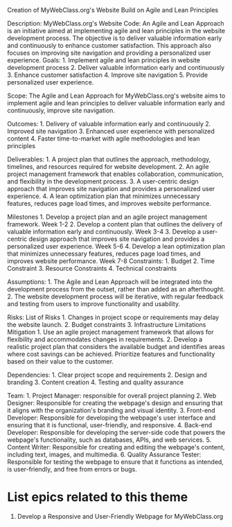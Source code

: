 Creation of MyWebClass.org's Website Build on Agile and Lean Principles

Description: MyWebClass.org's Website Code: An Agile and Lean Approach is an initiative aimed at implementing agile and
lean principles in the website development process. The objective is to deliver valuable information early and continuously to enhance customer satisfaction. This approach also focuses on improving site navigation and providing a personalized user experience.
Goals: 
    1. Implement agile and lean principles in website development process 
    2. Deliver valuable information early and continuously
    3. Enhance customer satisfaction
    4. Improve site navigation
    5. Provide personalized user experience.

Scope: The Agile and Lean Approach for MyWebClass.org's website aims to implement agile and lean principles to deliver 
valuable information early and continuously, improve site navigation.

Outcomes: 
    1. Delivery of valuable information early and continuously
    2. Improved site navigation
    3. Enhanced user experience with personalized content
    4. Faster time-to-market with agile methodologies and lean principles

Deliverables:
    1. A project plan that outlines the approach, methodology, timelines, and resources required for website development.
    2. An agile project management framework that enables collaboration, communication, and flexibility in the development process.
    3. A user-centric design approach that improves site navigation and provides a personalized user experience.
    4. A lean optimization plan that minimizes unnecessary features, reduces page load times, and improves website performance.

Milestones
    1. Develop a project plan and an agile project management framework. Week 1-2
    2. Develop a content plan that outlines the delivery of valuable information early and continuously. Week 3-4
    3. Develop a user-centric design approach that improves site navigation and provides a personalized user experience. Week 5-6
    4. Develop a lean optimization plan that minimizes unnecessary features, reduces page load times, and improves website performance. Week 7-8
Constraints:
    1. Budget
    2. Time Constraint
    3. Resource Constraints
    4. Technical constraints

Assumptions: 
    1. The Agile and Lean Approach will be integrated into the development process from the outset, rather than added 
as an afterthought.
    2. The website development process will be iterative, with regular feedback and testing from users to improve 
functionality and usability.

Risks: 
List of Risks
    1. Changes in project scope or requirements may delay the website launch.
    2. Budget constraints
    3. Infrastructure Limitations
Mitigation
    1. Use an agile project management framework that allows for flexibility and accommodates changes in requirements.
    2. Develop a realistic project plan that considers the available budget and identifies areas where cost savings can
be achieved. Prioritize features and functionality based on their value to the customer.

Dependencies: 
    1. Clear project scope and requirements
    2. Design and branding
    3. Content creation
    4. Testing and quality assurance

Team: 
    1. Project Manager: responsible for overall project planning
    2. Web Designer: Responsible for creating the webpage's design and ensuring that it aligns with the organization's 
branding and visual identity.
    3. Front-end Developer: Responsible for developing the webpage's user interface and ensuring that it is functional,
user-friendly, and responsive.
    4. Back-end Developer: Responsible for developing the server-side code that powers the webpage's functionality, such as databases, APIs, and web services.
    5. Content Writer: Responsible for creating and editing the webpage's content, including text, images, and multimedia.
    6. Quality Assurance Tester: Responsible for testing the webpage to ensure that it functions as intended, is user-friendly, 
and free from errors or bugs.

# List epics related to this theme
1.  Develop a Responsive and User-Friendly Webpage for MyWebClass.org
